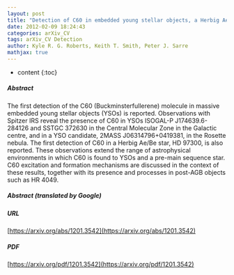 ```yaml
---
layout: post
title: "Detection of C60 in embedded young stellar objects, a Herbig Ae/Be star and an unusual post-AGB star"
date: 2012-02-09 18:24:43
categories: arXiv_CV
tags: arXiv_CV Detection
author: Kyle R. G. Roberts, Keith T. Smith, Peter J. Sarre
mathjax: true
---
```


* content
{:toc}

##### Abstract
The first detection of the C60 (Buckminsterfullerene) molecule in massive embedded young stellar objects (YSOs) is reported. Observations with Spitzer IRS reveal the presence of C60 in YSOs ISOGAL-P J174639.6-284126 and SSTGC 372630 in the Central Molecular Zone in the Galactic centre, and in a YSO candidate, 2MASS J06314796+0419381, in the Rosette nebula. The first detection of C60 in a Herbig Ae/Be star, HD 97300, is also reported. These observations extend the range of astrophysical environments in which C60 is found to YSOs and a pre-main sequence star. C60 excitation and formation mechanisms are discussed in the context of these results, together with its presence and processes in post-AGB objects such as HR 4049.

##### Abstract (translated by Google)


##### URL
[https://arxiv.org/abs/1201.3542](https://arxiv.org/abs/1201.3542)

##### PDF
[https://arxiv.org/pdf/1201.3542](https://arxiv.org/pdf/1201.3542)

